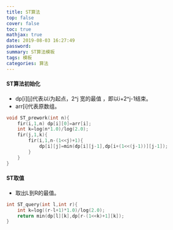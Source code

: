 ```yaml
---
title: ST算法
top: false
cover: false
toc: true
mathjax: true
date: 2019-08-03 16:27:49
password:
summary: ST算法模板
tags: 模板
categories: 算法
---
```


#### ST算法初始化

 - dp[i][j]代表以i为起点，2^j 宽的最值 ，即以i+2^j-1结束。
 - arr[i]代表原数组。

```cpp 
void ST_prework(int n){
	fir(i,1,n) dp[i][0]=arr[i];	
	int k=log(n*1.0)/log(2.0);
	fir(j,1,k){
		fir(i,1,n-(1<<j)+1){
			dp[i][j]=min(dp[i][j-1],dp[i+(1<<(j-1))][j-1]);
		}
	}
} 
```

#### ST取值

 - 取出L到R的最值。

```cpp 
int ST_query(int l,int r){
	int k=log((r-l+1)*1.0)/log(2.0);
	return min(dp[l][k],dp[r-(1<<k)+1][k]); 
}
```

